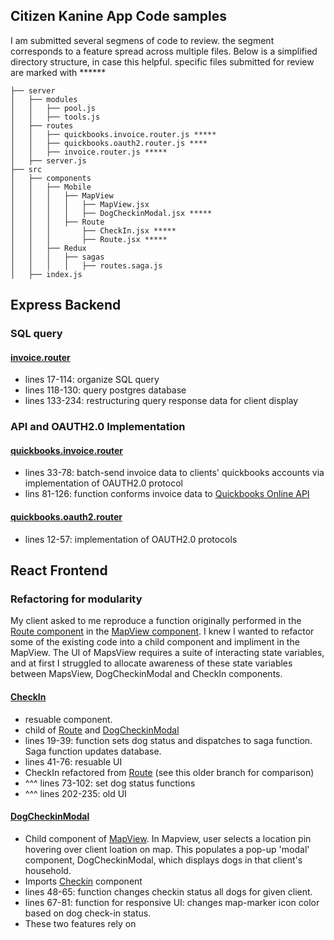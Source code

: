 ## Citizen Kanine App Code samples
I am submitted several segmens of code to review. the segment corresponds to a feature spread across multiple files. Below is a simplified directory structure, in case this helpful. specific files submitted for review are marked with ******
```
├── server
│   ├── modules
│   │   ├── pool.js
│   │   ├── tools.js
│   ├── routes
│   │   ├── quickbooks.invoice.router.js *****
│   │   ├── quickbooks.oauth2.router.js ****
│   │   ├── invoice.router.js *****
│   ├── server.js   
├── src
│   ├── components
│   │   ├── Mobile
│   │   │   ├── MapView
│   │   │   │   ├── MapView.jsx
│   │   │   │   ├── DogCheckinModal.jsx *****
│   │   │   ├── Route
│   │   │       ├── CheckIn.jsx *****
│   │   │       ├── Route.jsx *****
│   │   ├── Redux
│   │   │   ├── sagas
│   │   │   │   ├── routes.saga.js
│   ├── index.js
```

## Express Backend
### SQL query
#### [invoice.router](https://github.com/citizenkanineapp/citizenkanineapp/blob/main/server/routes/invoice.router.js)
- lines 17-114: organize SQL query
- lines 118-130: query postgres database
- lines 133-234: restructuring query response data for client display
### API and OAUTH2.0 Implementation
#### [quickbooks.invoice.router](https://github.com/citizenkanineapp/citizenkanineapp/blob/main/server/routes/quickbooks.invoice.router.js)
- lines 33-78: batch-send invoice data to clients' quickbooks accounts via implementation of OAUTH2.0 protocol
- lins 81-126: function conforms invoice data to [Quickbooks Online API](https://developer.intuit.com/app/developer/qbo/docs/api/accounting/all-entities/invoice#read-an-invoice)

#### [quickbooks.oauth2.router](https://github.com/citizenkanineapp/citizenkanineapp/blob/main/server/routes/quickbooks.oauth2.router.js)
- lines 12-57: implementation of OAUTH2.0 protocols
## React Frontend
### Refactoring for modularity
My client asked to me reproduce a function originally performed in the [Route component](https://github.com/citizenkanineapp/citizenkanineapp/blob/main/src/components/Route/Route.jsx) in the [MapView component](https://github.com/citizenkanineapp/citizenkanineapp/blob/main/src/components/Mobile/MapView/MapView.jsx). I knew I wanted to refactor some of the existing code into a child component and impliment in the MapView. The UI of MapsView requires a suite of interacting state variables, and at first I struggled to allocate awareness of these state variables between MapsView, DogCheckinModal and CheckIn components.
#### [CheckIn](https://github.com/citizenkanineapp/citizenkanineapp/blob/main/src/components/Route/CheckIn.jsx)
- resuable component.
- child of [Route](https://github.com/citizenkanineapp/citizenkanineapp/blob/main/src/components/Route/Route.jsx) and [DogCheckinModal](https://github.com/citizenkanineapp/citizenkanineapp/blob/main/src/components/Mobile/MapView/DogCheckinModal.jsx)
- lines 19-39: function sets dog status and dispatches to saga function. Saga function updates database.
- lines 41-76: resuable UI
- CheckIn refactored from [Route](https://github.com/citizenkanineapp/citizenkanineapp/blob/OAuth2-setup-sam/src/components/Mobile/Route/Route.jsx) (see this older branch for comparison)
- ^^^ lines 73-102: set dog status functions
- ^^^ lines 202-235: old UI

#### [DogCheckinModal](https://github.com/citizenkanineapp/citizenkanineapp/blob/main/src/components/Mobile/MapView/DogCheckinModal.jsx)
- Child component of [MapView](https://github.com/citizenkanineapp/citizenkanineapp/blob/main/src/components/Mobile/MapView/MapView.jsx). In Mapview, user selects a location pin hovering over client loation on map. This populates a pop-up 'modal' component, DogCheckinModal, which displays dogs in that client's household.
- Imports [Checkin](https://github.com/citizenkanineapp/citizenkanineapp/blob/main/src/components/Mobile/Route/CheckIn.jsx) component
- lines 48-65: function changes checkin status all dogs for given client.
- lines 67-81: function for responsive UI: changes map-marker icon color based on dog check-in status.
- These two features rely on 
